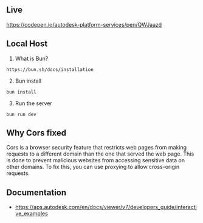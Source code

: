 
## Live 

https://codepen.io/autodesk-platform-services/pen/QWJaazd

## Local Host 

1. What is Bun? 

```
https://bun.sh/docs/installation
```
2. Bun install

```
bun install
```
3. Run the server

```
bun run dev
```

## Why Cors fixed 

Cors is a browser security feature that restricts web pages from making requests to a different domain than the one that served the web page. This is done to prevent malicious websites from accessing sensitive data on other domains.
To fix this, you can use proxying to allow cross-origin requests.

## Documentation 
- https://aps.autodesk.com/en/docs/viewer/v7/developers_guide/interactive_examples